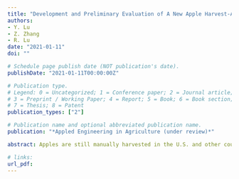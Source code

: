 ```yaml
---
title: "Development and Preliminary Evaluation of A New Apple Harvest-Assist and In-field Sorting Machine"
authors:
- Y. Lu
- Z. Zhang
- R. Lu
date: "2021-01-11"
doi: ""

# Schedule page publish date (NOT publication's date).
publishDate: "2021-01-11T00:00:00Z"

# Publication type.
# Legend: 0 = Uncategorized; 1 = Conference paper; 2 = Journal article;
# 3 = Preprint / Working Paper; 4 = Report; 5 = Book; 6 = Book section;
# 7 = Thesis; 8 = Patent
publication_types: ["2"]

# Publication name and optional abbreviated publication name.
publication: "*Appled Engineering in Agriculture (under review)*"

abstract: Apples are still manually harvested in the U.S. and other countries, which contributes to high labor and production costs. Currently, no presorting is performed at harvest or in the field, which could incur significant postharvest cost or even economic loss to growers, when a high percentage of culls are present in harvested apples. Hence, technologies that integrate harvest assist and in-field sorting (HAIS) functionalities would be greatly beneficial to the apple industry by enhancing both harvest efficiency and postharvest cost savings. A new apple HAIS prototype machine was recently developed, which includes adjustable picking platforms with fruit receiving conveyors covering the entire height of trees, an imaging-based grading and sorting system that is capable of sorting apples for color and size at a speed up to 12 apples/s, an automatic bin filling system for handling graded fruit in bins, and a computer-controlled hydraulic system for automatic handling of empty and full bins. Inhouse developed operating software is fully integrated with the machine for automatic control of fruit grading and sorting and bin filling and handling. Laboratory tests showed superior performance of the machine in fruit grading and sorting, bin filling and handling. Field tests and demonstration (https://www.youtube.com/watch?v=21SB9FJjf2M) conducted in a commercial orchard in 2019 harvest season showed that only 0.4% of harvested fruit were downgraded due to bruising, which exceeded the industry’s requirement for harvest-induced apple bruising. With further improvements, the HAIS machine can be used for commercial harvesting and infield presorting of apples.

# links:
url_pdf: 
---
```

